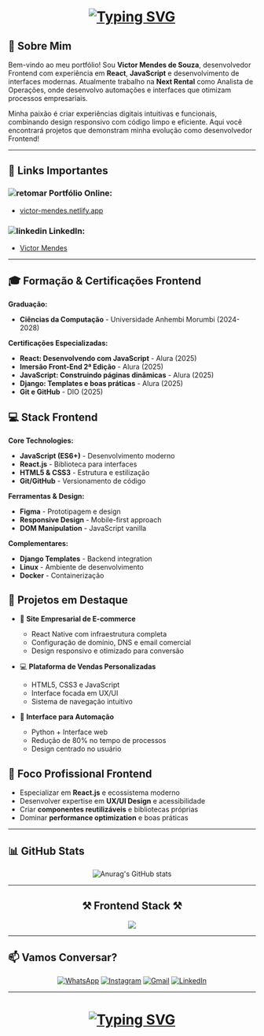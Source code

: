 <h1 align="center">
  
[![Typing SVG](https://readme-typing-svg.herokuapp.com?font=Fira+Code&pause=1000&color=7638F7&random=false&width=435&lines=Frontend+Developer+%F0%9F%92%BB)](https://git.io/typing-svg) 
</h1>

## 🚀 Sobre Mim

Bem-vindo ao meu portfólio! Sou **Victor Mendes de Souza**, desenvolvedor Frontend com experiência em **React**, **JavaScript** e desenvolvimento de interfaces modernas. Atualmente trabalho na **Next Rental** como Analista de Operações, onde desenvolvo automações e interfaces que otimizam processos empresariais.

Minha paixão é criar experiências digitais intuitivas e funcionais, combinando design responsivo com código limpo e eficiente. Aqui você encontrará projetos que demonstram minha evolução como desenvolvedor Frontend!

---

## 🔗 Links Importantes

### ![retomar](https://github.com/user-attachments/assets/da6450dd-bc45-420f-9b01-f311f49231c9) **Portfólio Online:**
*  [victor-mendes.netlify.app](https://victor-mendes.netlify.app)

### ![linkedin](https://github.com/user-attachments/assets/ba6279a0-e80b-4766-a5e8-719013c9574c) **LinkedIn:**
*  [Victor Mendes](https://www.linkedin.com/in/victor-mendes-de-souza-728270234/)

---

## 🎓 **Formação & Certificações Frontend**

**Graduação:**
- **Ciências da Computação** - Universidade Anhembi Morumbi (2024-2028)

**Certificações Especializadas:**
- **React: Desenvolvendo com JavaScript** - Alura (2025)
- **Imersão Front-End 2ª Edição** - Alura (2025)  
- **JavaScript: Construindo páginas dinâmicas** - Alura (2025)
- **Django: Templates e boas práticas** - Alura (2025)
- **Git e GitHub** - DIO (2025)

## 💻 **Stack Frontend**

**Core Technologies:**
- **JavaScript (ES6+)** - Desenvolvimento moderno
- **React.js** - Biblioteca para interfaces
- **HTML5 & CSS3** - Estrutura e estilização
- **Git/GitHub** - Versionamento de código

**Ferramentas & Design:**
- **Figma** - Prototipagem e design
- **Responsive Design** - Mobile-first approach
- **DOM Manipulation** - JavaScript vanilla

**Complementares:**
- **Django Templates** - Backend integration
- **Linux** - Ambiente de desenvolvimento
- **Docker** - Containerização

## 🌟 **Projetos em Destaque**

- 🏢 **Site Empresarial de E-commerce**
  - React Native com infraestrutura completa
  - Configuração de domínio, DNS e email comercial
  - Design responsivo e otimizado para conversão

- 💻 **Plataforma de Vendas Personalizadas**
  - HTML5, CSS3 e JavaScript
  - Interface focada em UX/UI
  - Sistema de navegação intuitivo

- 🤖 **Interface para Automação**
  - Python + Interface web
  - Redução de 80% no tempo de processos
  - Design centrado no usuário

## 🎯 **Foco Profissional Frontend**

- Especializar em **React.js** e ecossistema moderno
- Desenvolver expertise em **UX/UI Design** e acessibilidade
- Criar **componentes reutilizáveis** e bibliotecas próprias
- Dominar **performance optimization** e boas práticas

---

## 📊 **GitHub Stats**

<div align="center">
  
  ![Anurag's GitHub stats](https://github-readme-stats.vercel.app/api?username=VictorrMendes&theme=aura&show_icons=true)
  
</div>

---

<h2 align="center">⚒️ Frontend Stack ⚒️</h2>

<div align="center">
  <img src="https://skillicons.dev/icons?i=javascript,react,html,css,git,github,figma,vscode" />
</div>

---

## 📫 **Vamos Conversar?**

<div align="center">
  
  [![WhatsApp](https://img.shields.io/badge/WhatsApp-25D366?style=for-the-badge&logo=whatsapp&logoColor=white)](https://api.whatsapp.com/send?phone=5531998186472)
  [![Instagram](https://img.shields.io/badge/-Instagram-%23E4405F?style=for-the-badge&logo=instagram&logoColor=white)](https://instagram.com/victor_mendes_of)
  [![Gmail](https://img.shields.io/badge/-Gmail-%23333?style=for-the-badge&logo=gmail&logoColor=white)](mailto:victo.mendes.souza@gmail.com)
  [![LinkedIn](https://img.shields.io/badge/LinkedIn-0077B5?style=for-the-badge&logo=linkedin&logoColor=white)](https://www.linkedin.com/in/victor-mendes-de-souza-728270234/)
  
</div>

---

<h1 align="center">
  
  [![Typing SVG](https://readme-typing-svg.herokuapp.com?font=Fira+Code&pause=1000&color=7638F7&random=false&width=500&lines=Pronto+para+criar+interfaces+incr%C3%ADveis+%21+%F0%9F%9A%80)](https://git.io/typing-svg)
  
</h1>
